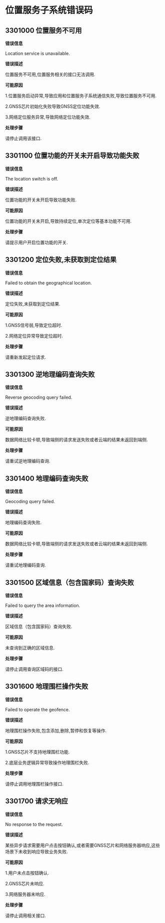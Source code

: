 # 位置服务子系统错误码

## 3301000 位置服务不可用

**错误信息**

Location service is unavailable.

**错误描述**

位置服务不可用,位置服务相关的接口无法调用.

**可能原因**

1.位置服务启动异常,导致应用和位置服务子系统通信失败,导致位置服务不可用.

2.GNSS芯片初始化失败导致GNSS定位功能失效.

3.网络定位服务异常,导致网络定位功能失效.

**处理步骤**

请停止调用该接口.

## 3301100 位置功能的开关未开启导致功能失败

**错误信息**

The location switch is off.

**错误描述**

位置功能的开关未开启导致功能失败.

**可能原因**

位置功能的开关未开启,导致持续定位,单次定位等基本功能不可用.

**处理步骤**

请提示用户开启位置功能的开关.

## 3301200 定位失败,未获取到定位结果

**错误信息**

Failed to obtain the geographical location.

**错误描述**

定位失败,未获取到定位结果.

**可能原因**

1.GNSS信号弱,导致定位超时.

2.网络定位异常导致定位超时.

**处理步骤**

请重新发起定位请求.

## 3301300 逆地理编码查询失败

**错误信息**

Reverse geocoding query failed.

**错误描述**

逆地理编码查询失败.

**可能原因**

数据网络比较卡顿,导致端侧的请求发送失败或者云端的结果未返回到端侧.

**处理步骤**

请重试逆地理编码查询.

## 3301400 地理编码查询失败

**错误信息**

Geocoding query failed.

**错误描述**

地理编码查询失败.

**可能原因**

数据网络比较卡顿,导致端侧的请求发送失败或者云端的结果未返回到端侧.

**处理步骤**

请重试地理编码查询.

## 3301500 区域信息（包含国家码）查询失败

**错误信息**

Failed to query the area information.

**错误描述**

区域信息（包含国家码）查询失败.

**可能原因**

未查询到正确的区域信息.

**处理步骤**

请停止调用查询区域码的接口.

## 3301600 地理围栏操作失败

**错误信息**

Failed to operate the geofence.

**错误描述**

地理围栏操作失败,包含添加,删除,暂停和恢复等操作.

**可能原因**

1.GNSS芯片不支持地理围栏功能.

2.底层业务逻辑异常导致操作地理围栏失败.

**处理步骤**

请停止调用地理围栏操作接口.

## 3301700 请求无响应

**错误信息**

No response to the request.

**错误描述**

某些异步请求需要用户点击按钮确认,或者需要GNSS芯片和网络服务器响应,这些场景下未收到响应导致业务失败.

**可能原因**

1.用户未点击按钮确认.

2.GNSS芯片未响应.

3.网络服务器未响应.

**处理步骤**

请停止调用相关接口.